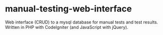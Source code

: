 # manual-testing-web-interface
Web interface (CRUD) to a mysql database for manual tests and test results. Written in PHP with CodeIgniter (and JavaScript with jQuery).
